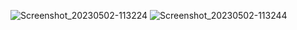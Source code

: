 ![Screenshot_20230502-113224](https://user-images.githubusercontent.com/121219334/235592159-32533ce7-437d-455e-98ca-b04fd5fc0ed0.jpg)
![Screenshot_20230502-113244](https://user-images.githubusercontent.com/121219334/235592168-c87dc67e-a304-48c4-bbe2-4a0f21996054.jpg)

